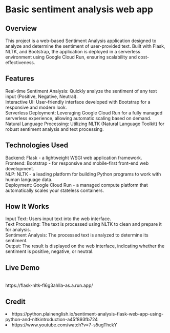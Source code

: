 # Basic sentiment analysis web app

<h2>Overview</h2>
This project is a web-based Sentiment Analysis application designed to analyze and determine the sentiment of user-provided text. Built with Flask, NLTK, and Bootstrap, the application is deployed in a serverless environment using Google Cloud Run, ensuring scalability and cost-effectiveness.

<h2>Features</h2>
Real-time Sentiment Analysis: Quickly analyze the sentiment of any text input (Positive, Negative, Neutral).<br>
Interactive UI: User-friendly interface developed with Bootstrap for a responsive and modern look.<br>
Serverless Deployment: Leveraging Google Cloud Run for a fully managed serverless experience, allowing automatic scaling based on demand.<br>
Natural Language Processing: Utilizing NLTK (Natural Language Toolkit) for robust sentiment analysis and text processing.<br>

<h2>Technologies Used</h2>
Backend: Flask - a lightweight WSGI web application framework.<br>
Frontend: Bootstrap - for responsive and mobile-first front-end web development.<br>
NLP: NLTK - a leading platform for building Python programs to work with human language data.<br>
Deployment: Google Cloud Run - a managed compute platform that automatically scales your stateless containers.<br>

<h2>How It Works</h2>
Input Text: Users input text into the web interface.<br>
Text Processing: The text is processed using NLTK to clean and prepare it for analysis.<br>
Sentiment Analysis: The processed text is analyzed to determine its sentiment.<br>
Output: The result is displayed on the web interface, indicating whether the sentiment is positive, negative, or neutral.<br>

<h2>Live Demo</h2><br>
https://flask-nltk-fl6g3ahlla-as.a.run.app/
<br>

<h2>Credit</h2>
<li>https://python.plainenglish.io/sentiment-analysis-flask-web-app-using-python-and-nltkintroduction-a45f893fb724</li>
<li>https://www.youtube.com/watch?v=7-s5ugThckY</li>



